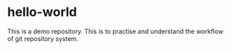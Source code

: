 hello-world
===========

This is a demo repository. This is to practise and understand the workflow of git repository system.
